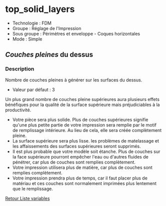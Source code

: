 # top_solid_layers

* Technologie : FDM
* Groupe : Réglage de l'Impression
* Sous groupe : Périmètres et enveloppe - Coques horizontales
* Mode : Simple

## *Couches pleines* du dessus

### Description

Nombre de couches pleines à générer sur les surfaces du dessus.

* Valeur par défaut : 3

Un plus grand nombre de couches pleine supérieures aura plusieurs effets bénéfiques pour la qualité de la surface supérieure mais préjudiciables à la productivité.
* Votre pièce sera plus solide. Plus de couches supérieures signifie qu'une plus petite partie de votre impression sera remplie par le motif de remplissage intérieure. Au lieu de cela, elle sera créée complètement pleine.
* La surface supérieure sera plus lisse. les problèmes de matelassage et les affaissements des surfaces supérieures seront supprimés.
* Il est plus probable que votre modèle soit étanche. Plus de couches sur la face supérieure pourront empêcher l'eau ou d'autres fluides de pénétrer, car plus de couches sont remplies complètement.
* Votre impression utilisera plus de matière, car plus de couches sont remplies complètement.
* Votre impression prendra plus de temps, car il faut placer plus de matériau et ces couches sont normalement imprimées plus lentement que le remplissage.

[Retour Liste variables](variable_list.md)